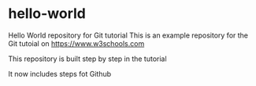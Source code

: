 # hello-world
Hello World repository for Git tutorial
This is an example repository for the Git tutoial on https://www.w3schools.com

This repository is built step by step in the tutorial

It now includes steps fot Github
